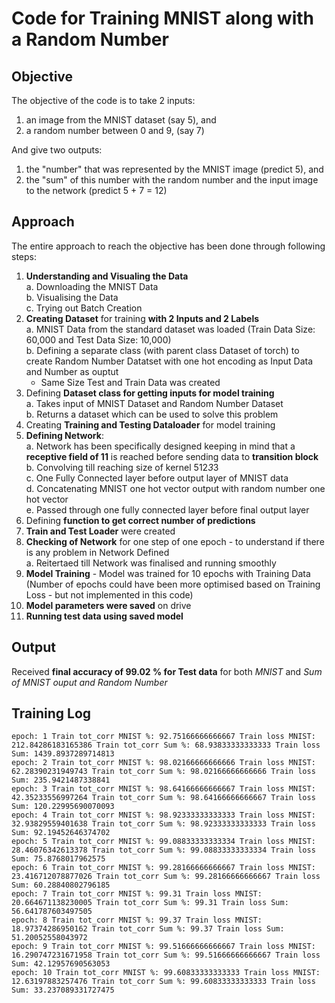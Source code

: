 # Code for Training MNIST along with a Random Number
## Objective
The objective of the code is to take 2 inputs:<br />
  1. an image from the MNIST dataset (say 5), and<br />
  2. a random number between 0 and 9, (say 7)<br />

And give two outputs:
  1. the "number" that was represented by the MNIST image (predict 5), and<br />
  2. the "sum" of this number with the random number and the input image to the network (predict 5 + 7 = 12)<br />

## Approach
The entire approach to reach the objective has been done through following steps:
  1. **Understanding and Visualing the Data**<br />
    a. Downloading the MNIST Data<br />
    b. Visualising the Data<br />
    c. Trying out Batch Creation <br />
  2. **Creating Dataset** for training **with 2 Inputs and 2 Labels**<br />
    a. MNIST Data from the standard dataset was loaded (Train Data Size: 60,000 and Test Data Size: 10,000)<br />
    b. Defining a separate class (with parent class Dataset of torch) to create Random Number Datatset with one hot encoding as Input Data and Number as ouptut<br />
      - Same Size Test and Train Data was created <br />
  3. Defining **Dataset class for getting inputs for model training**<br />
    a. Takes input of MNIST Dataset and Random Number Dataset<br />
    b. Returns a dataset which can be used to solve this problem<br />
  4. Creating **Training and Testing Dataloader** for model training <br />
  5. **Defining Network**:<br />
    a. Network has been specifically designed keeping in mind that a **receptive field of 11** is reached before sending data to **transition block**<br />
    b. Convolving till reaching size of kernel 512*3*3<br />
    c. One Fully Connected layer before output layer of MNIST data<br />
    d. Concatenating MNIST one hot vector output with random number one hot vector<br />
    e. Passed through one fully connected layer before final output layer<br />
  6. Defining **function to get correct number of predictions**<br />
  7. **Train and Test Loader** were created<br />
  8. **Checking of Network** for one step of one epoch - to understand if there is any problem in Network Defined<br />
    a. Reitertaed till Network was finalised and running smoothly<br />
  9. **Model Training** - Model was trained for 10 epochs with Training Data (Number of epochs could have been more optimised based on Training Loss - but not implemented in this code) <br />
  10. **Model parameters were saved** on drive<br />
  11. **Running test data using saved model**<br />
  
## Output
  Received **final accuracy of 99.02 % for Test data** for both *MNIST* and *Sum of MNIST ouput and Random Number*<br />

## Training Log
```
epoch: 1 Train tot_corr MNIST %: 92.75166666666667 Train loss MNIST: 212.84286183165386 Train tot_corr Sum %: 68.93833333333333 Train loss Sum: 1439.8937289714813
epoch: 2 Train tot_corr MNIST %: 98.02166666666666 Train loss MNIST: 62.28390231949743 Train tot_corr Sum %: 98.02166666666666 Train loss Sum: 235.9421487338841
epoch: 3 Train tot_corr MNIST %: 98.64166666666667 Train loss MNIST: 42.35233556997264 Train tot_corr Sum %: 98.64166666666667 Train loss Sum: 120.22995690070093
epoch: 4 Train tot_corr MNIST %: 98.92333333333333 Train loss MNIST: 32.93829559401638 Train tot_corr Sum %: 98.92333333333333 Train loss Sum: 92.19452646374702
epoch: 5 Train tot_corr MNIST %: 99.08833333333334 Train loss MNIST: 28.46076342613378 Train tot_corr Sum %: 99.08833333333334 Train loss Sum: 75.8768017962575
epoch: 6 Train tot_corr MNIST %: 99.28166666666667 Train loss MNIST: 23.416712078877026 Train tot_corr Sum %: 99.28166666666667 Train loss Sum: 60.28840802796185
epoch: 7 Train tot_corr MNIST %: 99.31 Train loss MNIST: 20.664671138230005 Train tot_corr Sum %: 99.31 Train loss Sum: 56.641787603497505
epoch: 8 Train tot_corr MNIST %: 99.37 Train loss MNIST: 18.97374286950162 Train tot_corr Sum %: 99.37 Train loss Sum: 51.20052558043972
epoch: 9 Train tot_corr MNIST %: 99.51666666666667 Train loss MNIST: 16.290747231671958 Train tot_corr Sum %: 99.51666666666667 Train loss Sum: 42.12957690563053
epoch: 10 Train tot_corr MNIST %: 99.60833333333333 Train loss MNIST: 12.63197883257476 Train tot_corr Sum %: 99.60833333333333 Train loss Sum: 33.237089331727475
```
